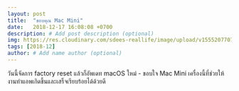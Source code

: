 ```yaml
---
layout: post
title:  "ขอบคุณ Mac Mini"
date:   2018-12-17 16:08:08 +0700
description: # Add post description (optional)
img: https://res.cloudinary.com/sdees-reallife/image/upload/v1555207707/Screenshot_from_2019-04-14_09-06-54.png # Add image post (optional)
tags: [2018-12]
author: # Add name author (optional)
---
```

วันนี้จัดการ factory reset แล้วก็อัพเดท macOS ใหม่ - ขอบใจ Mac Mini เครื่องนี้ที่ช่วยให้งานทำแอพเกิดขึ้นและเสร็จเรียบร้อยได้ด้วยดี
